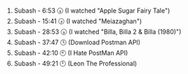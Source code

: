 1. Subash - 6:53 🕠 (I watched "Apple Sugar Fairy Tale")
2. Subash - 15:41 🕟 (I watched "Meiazaghan")
3. Subash - 28:53 🕠 (I watched "Billa, Billa 2 & Billa (1980)")
4. Subash - 37:47 🕓 (Download Postman API)
5. Subash - 42:10 🕙 (I Hate PostMan API)
6. Subash - 49:21 🕛 (Leon The Professional)
